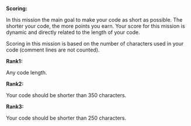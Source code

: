 **Scoring:**

In this mission the main goal to make your code as short as possible.
The shorter your code, the more points you earn.
Your score for this mission is dynamic and directly related to the length of your code.

Scoring in this mission is based on the number of characters used in your code 
(comment lines are not counted). 

**Rank1:**
 
Any code length.

**Rank2:**

Your code should be shorter than 350 characters.

**Rank3:**

Your code should be shorter than 250 characters.
